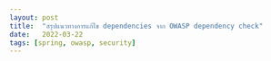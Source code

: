 ```yaml
---
layout: post
title:  "สรุปแนวทางการแก้ไข dependencies จาก OWASP dependency check"
date:   2022-03-22
tags: [spring, owasp, security]
---
```


